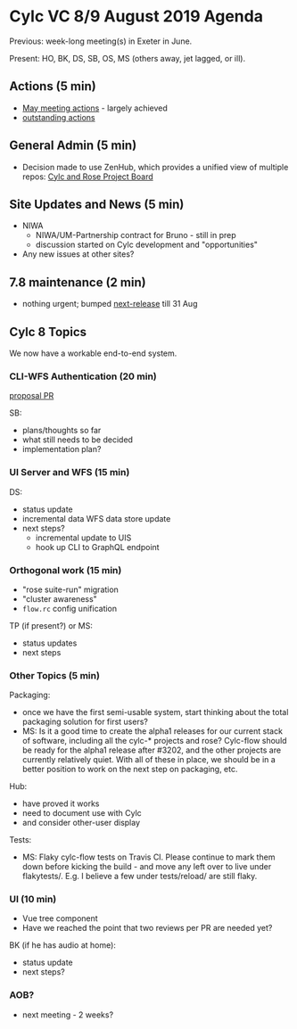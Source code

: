 # Cylc VC 8/9 August 2019 Agenda

Previous: week-long meeting(s) in Exeter in June.

Present: HO, BK, DS, SB, OS, MS (others away, jet lagged, or ill).

## Actions (5 min)
- [May meeting actions](vc-22-may-2019-summary.md) - largely achieved
- [outstanding
  actions](https://cylc.github.io/cylc-admin/meetings/left-over-actions.html)

## General Admin (5 min)

- Decision made to use ZenHub, which provides a unified view of multiple repos:
  [Cylc and Rose Project Board](https://app.zenhub.com/workspaces/cylc-and-rose-5d122023f9628b5d0da532a5/board?repos=1836229)

## Site Updates and News (5 min)

- NIWA
   - NIWA/UM-Partnership contract for Bruno - still in prep
   - discussion started on Cylc development and "opportunities"
- Any new issues at other sites?

## 7.8 maintenance (2 min)

- nothing urgent; bumped
  [next-release](https://github.com/cylc/cylc-flow/milestone/80) till 31 Aug

## Cylc 8 Topics

We now have a workable end-to-end system.

### CLI-WFS Authentication (20 min)

[proposal PR](https://github.com/cylc/cylc-admin/pull/41)

SB:
- plans/thoughts so far
- what still needs to be decided
- implementation plan?
 
### UI Server and WFS (15 min)

DS:
- status update
- incremental data WFS data store update
- next steps?
  - incremental update to UIS
  - hook up CLI to GraphQL endpoint

### Orthogonal work (15 min)

- "rose suite-run" migration
- "cluster awareness"
- `flow.rc` config unification

TP (if present?) or MS: 
- status updates
- next steps

### Other Topics (5 min)

Packaging: 
- once we have the first semi-usable system, start thinking about the total
  packaging solution for first users? 
- MS: Is it a good time to create the alpha1 releases for our current stack of
software, including all the cylc-* projects and rose? Cylc-flow should be ready
for the alpha1 release after #3202, and the other projects are currently
relatively quiet. With all of these in place, we should be in a better position
to work on the next step on packaging, etc.

Hub:
- have proved it works
- need to document use with Cylc
- and consider other-user display

Tests:
- MS: Flaky cylc-flow tests on Travis CI. Please continue to mark them down before
  kicking the build - and move any left over to live under flakytests/. E.g. I
believe a few under tests/reload/ are still flaky. 
 
### UI (10 min)

- Vue tree component
- Have we reached the point that two reviews per PR are needed yet?

BK (if he has audio at home):
- status update
- next steps?

### AOB?
- next meeting - 2 weeks?
